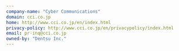 ```yaml
---
company-name: "Cyber Communications"
domain: cci.co.jp
home: http://www.cci.co.jp/en/index.html
privacy-policy: http://www.cci.co.jp/en/privacypolicy/index.html
email: pr-inq@cci.co.jp
owned-by: "Dentsu Inc."
---
```




